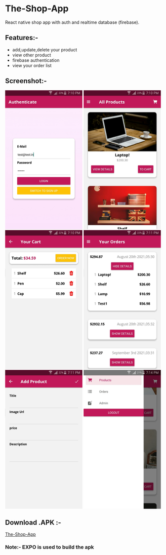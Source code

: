 # The-Shop-App
React native shop app with auth and realtime database (firebase).

## Features:-
- add,update,delete your product
- view other product
- firebase authentication
- view your order list

## Screenshot:-
<img alt="APK SS" src="https://github.com/maneeshmashelkar/The-Shop-App/blob/main/screenshot/the%20shop%20app%20(1).jpg" width="250" height="450">   <img alt="APK SS" src="https://github.com/maneeshmashelkar/The-Shop-App/blob/main/screenshot/the%20shop%20app%20(2).jpg" width="250" height="450">   <img alt="APK SS" src="https://github.com/maneeshmashelkar/The-Shop-App/blob/main/screenshot/the%20shop%20app%20(3).jpg" width="250" height="450">
<img alt="APK SS" src="https://github.com/maneeshmashelkar/The-Shop-App/blob/main/screenshot/the%20shop%20app%20(4).jpg" width="250" height="450">   <img alt="APK SS" src="https://github.com/maneeshmashelkar/The-Shop-App/blob/main/screenshot/the%20shop%20app%20(5).jpg" width="250" height="450">   <img alt="APK SS" src="https://github.com/maneeshmashelkar/The-Shop-App/blob/main/screenshot/the%20shop%20app%20(6).jpg" width="250" height="450">

## Download .APK :-
[The-Shop-App](https://drive.google.com/file/d/1RAKMn8ywOMLMe2zn2VzKN6K5dArzRrKx/view?usp=sharing)

### Note:- EXPO is used to build the apk
